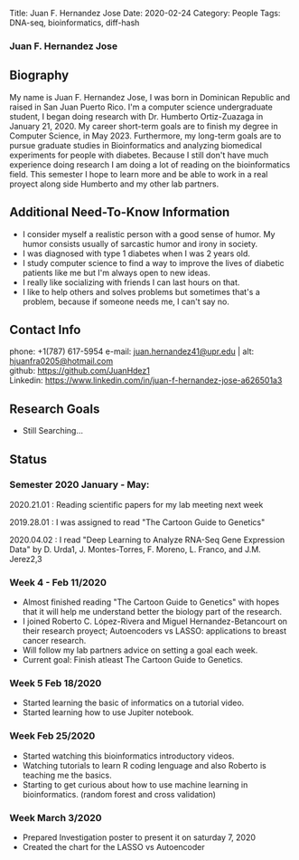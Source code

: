 Title: Juan F. Hernandez Jose
Date: 2020-02-24
Category: People
Tags: DNA-seq, bioinformatics, diff-hash
  
### Juan F. Hernandez Jose
  
## Biography

My name is Juan F. Hernandez Jose, I was born in Dominican Republic and raised in San Juan Puerto Rico. I'm a computer science undergraduate student, I began doing research with Dr. Humberto Ortiz-Zuazaga in January 21, 2020. My career short-term goals are to finish my degree in Computer Science, in May 2023. Furthermore, my long-term goals are to pursue graduate studies in Bioinformatics and analyzing biomedical experiments for people with diabetes. Because I still don't have much experience doing research I am doing a lot of reading on the bioinformatics field. This semester I hope to learn more and be able to work in a real proyect along side Humberto and my other lab partners.   

## Additional Need-To-Know Information

+ I consider myself a realistic person with a good sense of humor. My humor consists usually of sarcastic humor and irony in society.
+ I was diagnosed with type 1 diabetes when I was 2 years old.
+ I study computer science to find a way to improve the lives of diabetic patients like me but I'm always open to new ideas. 
+ I really like socializing with friends I can last hours on that.
+ I like to help others and solves problems but sometimes that's a problem, because if someone needs me, I can't say no. 


## Contact Info 

phone: +1(787) 617-5954
e-mail: <juan.hernandez41@upr.edu> | alt: <hjuanfra0205@hotmail.com>  
github: <https://github.com/JuanHdez1>  
Linkedin: https://www.linkedin.com/in/juan-f-hernandez-jose-a626501a3
  
## Research Goals

+ Still Searching... 
  
  
## Status  
### Semester 2020 January - May: 

2020.21.01
: Reading scientific papers for my lab meeting next week

2019.28.01
: I was assigned to read "The Cartoon Guide to Genetics"

2020.04.02
: I read "Deep Learning to Analyze RNA-Seq Gene Expression Data" by D. Urda1, J. Montes-Torres, F. Moreno, L. Franco, and J.M. Jerez2,3

### Week 4 - Feb 11/2020
+ Almost finished reading "The Cartoon Guide to Genetics" with hopes that it will help me understand better the biology part of the research. 
+ I joined Roberto C. López-Rivera and Miguel Hernandez-Betancourt on their research proyect; Autoencoders vs LASSO: applications to breast cancer research.
+ Will follow my lab partners advice on setting a goal each week.
+ Current goal: Finish atleast The Cartoon Guide to Genetics. 

### Week 5 Feb 18/2020
+ Started learning the basic of informatics on a tutorial video.
+ Started learning how to use Jupiter notebook.

### Week Feb 25/2020
+ Started watching this bioinformatics introductory videos.
+ Watching tutorials to learn R coding lenguage and also Roberto is teaching me the basics.
+ Starting to get curious about how to use machine learning in bioinformatics. (random forest and cross validation)

### Week March 3/2020
+ Prepared Investigation poster to present it on saturday 7, 2020
+ Created the chart for the LASSO vs Autoencoder

